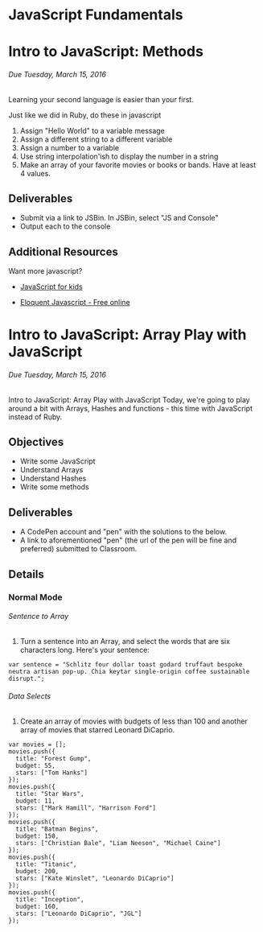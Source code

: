 # JavaScript Fundamentals
# Intro to JavaScript: Methods
###### Due Tuesday, March 15, 2016
Learning your second language is easier than your first.


Just like we did in Ruby, do these in javascript

1. Assign "Hello World" to a variable message
2. Assign a different string to a different variable
3. Assign a number to a variable
4. Use string interpolation'ish to display the number in a string
5. Make an array of your favorite movies or books or bands. Have at least 4 values.

## Deliverables
* Submit via a link to JSBin. In JSBin, select "JS and Console"
* Output each to the console

## Additional Resources
Want more javascript?
* [JavaScript for kids](https://www.nostarch.com/jsforkids)

* [Eloquent Javascript - Free online](http://eloquentjavascript.net/)


# Intro to JavaScript: Array Play with JavaScript
###### Due Tuesday, March 15, 2016
Intro to JavaScript: Array Play with JavaScript
Today, we're going to play around a bit with Arrays, Hashes and functions - this time with JavaScript instead of Ruby.

## Objectives
* Write some JavaScript
* Understand Arrays
* Understand Hashes
* Write some methods


## Deliverables
* A CodePen account and "pen" with the solutions to the below.
* A link to aforementioned "pen" (the url of the pen will be fine and preferred) submitted to Classroom.


## Details
### Normal Mode
###### Sentence to Array
1. Turn a sentence into an Array, and select the words that are six characters long. Here's your sentence:

```
var sentence = "Schlitz four dollar toast godard truffaut bespoke neutra artisan pop-up. Chia keytar single-origin coffee sustainable disrupt.";
```

###### Data Selects
1. Create an array of movies with budgets of less than 100 and another array of movies that starred Leonard DiCaprio.

```
var movies = [];
movies.push({
  title: "Forest Gump",
  budget: 55,
  stars: ["Tom Hanks"]
});
movies.push({
  title: "Star Wars",
  budget: 11,
  stars: ["Mark Hamill", "Harrison Ford"]
});
movies.push({
  title: "Batman Begins",
  budget: 150,
  stars: ["Christian Bale", "Liam Neeson", "Michael Caine"]
});
movies.push({
  title: "Titanic",
  budget: 200,
  stars: ["Kate Winslet", "Leonardo DiCaprio"]
});
movies.push({
  title: "Inception",
  budget: 160,
  stars: ["Leonardo DiCaprio", "JGL"]
});
```
